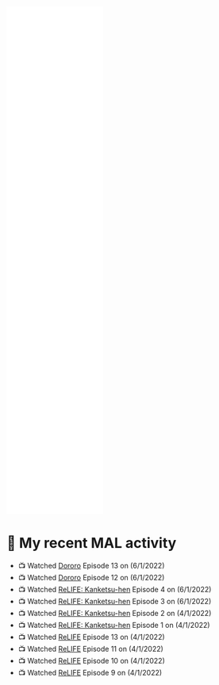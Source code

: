 ![Metrics](https://github.com/noxan-dev/noxan-dev/blob/main/github-metrics.svg)

# 🌸 My recent MAL activity

<!-- MAL_ACTIVITY:start -->

- 📺 Watched [Dororo](https://myanimelist.net/anime/37520) Episode 13 on (6/1/2022)
- 📺 Watched [Dororo](https://myanimelist.net/anime/37520) Episode 12 on (6/1/2022)
- 📺 Watched [ReLIFE: Kanketsu-hen](https://myanimelist.net/anime/35466) Episode 4 on (6/1/2022)
- 📺 Watched [ReLIFE: Kanketsu-hen](https://myanimelist.net/anime/35466) Episode 3 on (6/1/2022)
- 📺 Watched [ReLIFE: Kanketsu-hen](https://myanimelist.net/anime/35466) Episode 2 on (4/1/2022)
- 📺 Watched [ReLIFE: Kanketsu-hen](https://myanimelist.net/anime/35466) Episode 1 on (4/1/2022)
- 📺 Watched [ReLIFE](https://myanimelist.net/anime/30015) Episode 13 on (4/1/2022)
- 📺 Watched [ReLIFE](https://myanimelist.net/anime/30015) Episode 11 on (4/1/2022)
- 📺 Watched [ReLIFE](https://myanimelist.net/anime/30015) Episode 10 on (4/1/2022)
- 📺 Watched [ReLIFE](https://myanimelist.net/anime/30015) Episode 9 on (4/1/2022)

<!-- MAL_ACTIVITY:end -->
